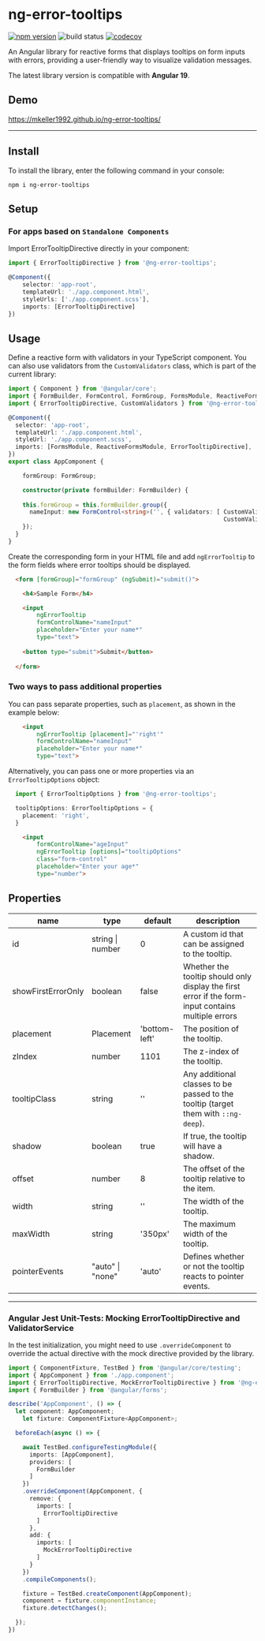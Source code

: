 # ng-error-tooltips

[![npm version](https://badge.fury.io/js/ng-error-tooltips.svg)](https://badge.fury.io/js/ng-error-tooltips)
![build status](https://github.com/mkeller1992/ng-error-tooltips/actions/workflows/npm_publish.yml/badge.svg)
[![codecov](https://codecov.io/gh/mkeller1992/ng-error-tooltips/graph/badge.svg?token=FDYFIOR4LQ)](https://codecov.io/gh/mkeller1992/ng-error-tooltips)

An Angular library for reactive forms that displays tooltips on form inputs with errors, providing a user-friendly way to visualize validation messages.

The latest library version is compatible with **Angular 19**.


## Demo
https://mkeller1992.github.io/ng-error-tooltips/

---

## Install

To install the library, enter the following command in your console:
```
npm i ng-error-tooltips
```

## Setup
### For apps based on `Standalone Components`
Import ErrorTooltipDirective directly in your component:
```ts
import { ErrorTooltipDirective } from '@ng-error-tooltips';

@Component({
    selector: 'app-root',
    templateUrl: './app.component.html',
    styleUrls: ['./app.component.scss'],
    imports: [ErrorTooltipDirective]
})
```

## Usage
Define a reactive form with validators in your TypeScript component. You can also use validators from the `CustomValidators` class, which is part of the current library:

```ts
import { Component } from '@angular/core';
import { FormBuilder, FormControl, FormGroup, FormsModule, ReactiveFormsModule } from '@angular/forms';
import { ErrorTooltipDirective, CustomValidators } from '@ng-error-tooltips';

@Component({
  selector: 'app-root',
  templateUrl: './app.component.html',
  styleUrl: './app.component.scss',
  imports: [FormsModule, ReactiveFormsModule, ErrorTooltipDirective],
})
export class AppComponent {

	formGroup: FormGroup;

	constructor(private formBuilder: FormBuilder) {
    
    this.formGroup = this.formBuilder.group({
      nameInput: new FormControl<string>('', { validators: [ CustomValidators.required(), 
                                                             CustomValidators.minLength(3) ] }),
    });
  }
}
```

Create the corresponding form in your HTML file and add `ngErrorTooltip` to the form fields where error tooltips should be displayed.

```html
  <form [formGroup]="formGroup" (ngSubmit)="submit()">

    <h4>Sample Form</h4>

    <input
        ngErrorTooltip
        formControlName="nameInput"        
        placeholder="Enter your name*"
        type="text">
  
    <button type="submit">Submit</button>
  
  </form>
```

### Two ways to pass additional properties

You can pass separate properties, such as `placement`, as shown in the example below:

```html
    <input
        ngErrorTooltip [placement]="'right'"
        formControlName="nameInput"        
        placeholder="Enter your name*"
        type="text">
```

Alternatively, you can pass one or more properties via an `ErrorTooltipOptions` object:

```ts
  import { ErrorTooltipOptions } from '@ng-error-tooltips';

  tooltipOptions: ErrorTooltipOptions = {
    placement: 'right',
  }
```

```html
    <input
        formControlName="ageInput"
        ngErrorTooltip [options]="tooltipOptions"
        class="form-control"
        placeholder="Enter your age*"
        type="number">
```


## Properties

| name                  | type                                  | default | description |
|-----------------------|---------------------------------------|---------|-------------|
| id                    | string \| number                      | 0       | A custom id that can be assigned to the tooltip. |
| showFirstErrorOnly    | boolean                               | false   | Whether the tooltip should only display the first error if the form-input contains multiple errors |
| placement             | Placement                             | 'bottom-left'   | The position of the tooltip. |
| zIndex                | number                                | 1101    | The z-index of the tooltip. |
| tooltipClass          | string                                | ''      | Any additional classes to be passed to the tooltip (target them with `::ng-deep`). |
| shadow                | boolean                               | true    | If true, the tooltip will have a shadow. |
| offset                | number                                | 8       | The offset of the tooltip relative to the item. |
| width                 | string                                | ''      | The width of the tooltip. |
| maxWidth              | string                                | '350px' | The maximum width of the tooltip. |
| pointerEvents         | "auto" \| "none"                      | 'auto'  | Defines whether or not the tooltip reacts to pointer events. |
---


### Angular Jest Unit-Tests: Mocking ErrorTooltipDirective and ValidatorService
In the test initialization, you might need to use `.overrideComponent` to override the actual directive with the mock directive provided by the library.

```ts
import { ComponentFixture, TestBed } from '@angular/core/testing';
import { AppComponent } from './app.component';
import { ErrorTooltipDirective, MockErrorTooltipDirective } from '@ng-error-tooltips';
import { FormBuilder } from '@angular/forms';

describe('AppComponent', () => {
  let component: AppComponent;
	let fixture: ComponentFixture<AppComponent>;

  beforeEach(async () => {

    await TestBed.configureTestingModule({
      imports: [AppComponent],
      providers: [
        FormBuilder
      ]
    })
    .overrideComponent(AppComponent, {
      remove: {
        imports: [
          ErrorTooltipDirective
        ]
      },
      add: {
        imports: [
          MockErrorTooltipDirective
        ]
      }
    })
    .compileComponents();

    fixture = TestBed.createComponent(AppComponent);
    component = fixture.componentInstance;
    fixture.detectChanges();

  });
})
```